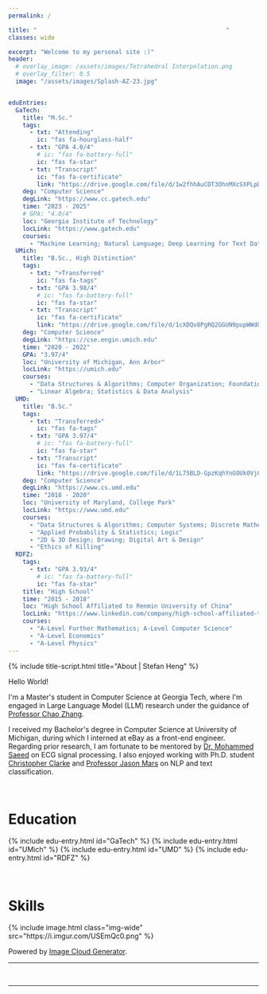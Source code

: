 ```yaml
---
permalink: /

title: "　　　　　　　　　　　　　　　　　　　　　　　　　　　　　　　　"
classes: wide

excerpt: "Welcome to my personal site :)"
header:
  # overlay_image: /assets/images/Tetrahedral Interpolation.png
  # overlay_filter: 0.5
  image: "/assets/images/Splash-AZ-23.jpg"


eduEntries:
  GaTech:
    title: "M.Sc."
    tags:
      - txt: "Attending"
        ic: "fas fa-hourglass-half"
      - txt: "GPA 4.0/4"
        # ic: "fas fa-battery-full"
        ic: "fas fa-star"
      - txt: "Transcript"
        ic: "fas fa-certificate"
        link: "https://drive.google.com/file/d/1w2fhhAuCDT3OhnMXcSXPLpDNRsBajwuC/view?usp=sharing"
    deg: "Computer Science"
    degLink: "https://www.cc.gatech.edu"
    time: "2023 - 2025"
    # GPA: "4.0/4"
    loc: "Georgia Institute of Technology"
    locLink: "https://www.gatech.edu"
    courses:
      - "Machine Learning; Natural Language; Deep Learning for Text Data; Large Language Models; Game Artificial Intelligence; Data-Centric Machine Learning"
  UMich:
    title: "B.Sc., High Distinction"
    tags:
      - txt: ">Transferred"
        ic: "fas fa-tags"
      - txt: "GPA 3.98/4"
        # ic: "fas fa-battery-full"
        ic: "fas fa-star"
      - txt: "Transcript"
        ic: "fas fa-certificate"
        link: "https://drive.google.com/file/d/1cXDQv8PgRQ2GGUN9pupWWdQcZ0xIVtvi/view?usp=sharing"
    deg: "Computer Science"
    degLink: "https://cse.engin.umich.edu"
    time: "2020 - 2022"
    GPA: "3.97/4"
    loc: "University of Michigan, Ann Arbor"
    locLink: "https://umich.edu"
    courses:
      - "Data Structures & Algorithms; Computer Organization; Foundation of Computer Science; Machine Learning; Artificial Intelligence; Conversational AI; Natural Language Processing; Deep Learning for Computer Vision"
      - "Linear Algebra; Statistics & Data Analysis"
  UMD:
    title: "B.Sc."
    tags:
      - txt: "Transferred>"
        ic: "fas fa-tags"
      - txt: "GPA 3.97/4"
        # ic: "fas fa-battery-full"
        ic: "fas fa-star"
      - txt: "Transcript"
        ic: "fas fa-certificate"
        link: "https://drive.google.com/file/d/1L75BLD-GpzKqhYnGOUk0VjGjNUoivliI/view?usp=sharing"
    deg: "Computer Science"
    degLink: "https://www.cs.umd.edu"
    time: "2018 - 2020"
    loc: "University of Maryland, College Park"
    locLink: "https://www.umd.edu"
    courses:
      - "Data Structures & Algorithms; Computer Systems; Discrete Mathematics; Programming Languages; Algorithms"
      - "Applied Probability & Statistics; Logic"
      - "2D & 3D Design; Drawing; Digital Art & Design"
      - "Ethics of Killing"
  RDFZ:
    tags:
      - txt: "GPA 3.93/4"
        # ic: "fas fa-battery-full"
        ic: "fas fa-star"
    title: "High School"
    time: "2015 - 2018"
    loc: "High School Affiliated to Renmin University of China"
    locLink: "https://www.linkedin.com/company/high-school-affiliated-to-renmin-university-of-china-rdfz-icc/"
    courses:
      - "A-Level Further Mathematics; A-Level Computer Science"
      - "A-Level Economics"
      - "A-Level Physics"
---
```

{% include title-script.html title="About | Stefan Heng" %}


Hello World!

I'm a Master's student in Computer Science at Georgia Tech, where I'm engaged in Large Language Model (LLM) research under the guidance of [Professor Chao Zhang](http://chaozhang.org).

I received my Bachelor's degree in Computer Science at University of Michigan, during which I interned at eBay as a front-end engineer.
Regarding prior research, I am fortunate to be mentored by [Dr. Mohammed Saeed](https://mcircc.umich.edu/members/mohammed-saeed-md-phd) on ECG signal processing.
I also enjoyed working with Ph.D. student [Christopher Clarke](https://csclarke.com) and [Professor Jason Mars](https://www.jasonmars.org) on NLP and text classification.

<!-- I'm seeking a CS/NLP Ph.D. program. -->
<br>





# Education

{% include edu-entry.html id="GaTech" %}
{% include edu-entry.html id="UMich" %}
{% include edu-entry.html id="UMD" %}
{% include edu-entry.html id="RDFZ" %}

<br>





# Skills

<div class="skills-image-cloud">
  {% include image.html class="img-wide" src="https://i.imgur.com/USEmQc0.png" %}
  <!-- Powered by [Image Cloud Generator](https://github.com/StefanHeng/Image-Cloud-Generator). -->
  <p> Powered by <a href="https://github.com/StefanHeng/Image-Cloud-Generator">Image Cloud Generator</a>. </p>
</div>

<hr>
<br>




<a href="/StefanHeng">
  <i class="fas fa-feather-alt"></i>
</a>

<hr>
<br>
